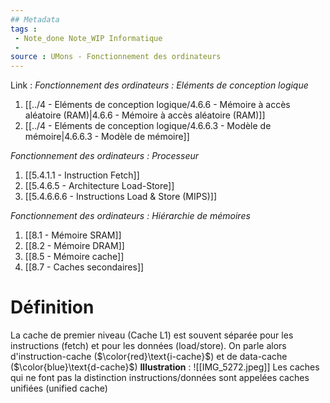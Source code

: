 ```yaml
---
## Metadata
tags : 
 - Note_done Note_WIP Informatique
 - 
source : UMons - Fonctionnement des ordinateurs
---
```


Link :
_Fonctionnement des ordinateurs : Eléments de conception logique_
1. [[../4 - Eléments de conception logique/4.6.6 - Mémoire à accès aléatoire (RAM)|4.6.6 - Mémoire à accès aléatoire (RAM)]]
3. [[../4 - Eléments de conception logique/4.6.6.3 - Modèle de mémoire|4.6.6.3 - Modèle de mémoire]]

_Fonctionnement des ordinateurs : Processeur_
1. [[5.4.1.1 - Instruction Fetch]]
2. [[5.4.6.5 - Architecture Load-Store]]
3. [[5.4.6.6.6 - Instructions Load & Store (MIPS)]]

_Fonctionnement des ordinateurs : Hiérarchie de mémoires_
1. [[8.1 - Mémoire SRAM]]
2. [[8.2 - Mémoire DRAM]]
3. [[8.5 - Mémoire cache]]
4. [[8.7 - Caches secondaires]]

# Définition
La cache de premier niveau (Cache L1) est souvent séparée pour les instructions (fetch) et pour les données (load/store). On parle alors d'instruction-cache ($\color{red}\text{i-cache}$) et de data-cache ($\color{blue}\text{d-cache}$) 
**Illustration** : ![[IMG_5272.jpeg]]
Les caches qui ne font pas la distinction instructions/données sont appelées caches unifiées ($\text{unified cache}$)